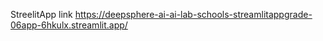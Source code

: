 StreelitApp link
https://deepsphere-ai-ai-lab-schools-streamlitappgrade-06app-6hkulx.streamlit.app/
